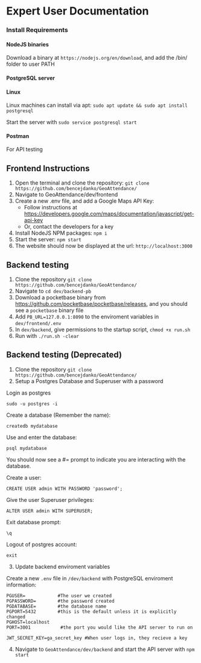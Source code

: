 # Expert User Documentation

### Install Requirements
#### NodeJS binaries

Download a binary at `https://nodejs.org/en/download`, and add the /bin/ folder to user PATH

#### PostgreSQL server
#### Linux   
Linux machines can install via apt: `sudo apt update && sudo apt install postgresql`

Start the server with `sudo service postgresql start`

#### Postman

For API testing

## Frontend Instructions

1. Open the terminal and clone the repository: `git clone https://github.com/bencejdanko/GeoAttendance/`
2. Navigate to GeoAttendance/dev/frontend
3. Create a new .env file, and add a Google Maps API Key:
    - Follow instructions at https://developers.google.com/maps/documentation/javascript/get-api-key
    - Or, contact the developers for a key
4. Install NodeJS NPM packages: `npm i`
5. Start the server: `npm start`
6. The website should now be displayed at the url: `http://localhost:3000`

## Backend testing
1. Clone the repository `git clone https://github.com/bencejdanko/GeoAttendance/`
2. Navigate to `cd dev/backend-pb`
3. Download a pocketbase binary from https://github.com/pocketbase/pocketbase/releases, and you should see a `pocketbase` binary file
4. Add `PB_URL=127.0.0.1:8090` to the enviroment variables in `dev/frontend/.env`
5. In `dev/backend`, give permissions to the startup script, `chmod +x run.sh`
6. Run with `./run.sh -clear`

## Backend testing (Deprecated)
1. Clone the repository `git clone https://github.com/bencejdanko/GeoAttendance/`
2. Setup a Postgres Database and Superuser with a password

Login as postgres
    
`sudo -u postgres -i`

Create a database (Remember the name):

`createdb mydatabase`

Use and enter the database:

`psql mydatabase`

 You should now see a #= prompt to indicate you are interacting with the database.

Create a user:
    
`CREATE USER admin WITH PASSWORD 'password';`

Give the user Superuser privileges:

`ALTER USER admin WITH SUPERUSER;`

Exit database prompt:

`\q`

Logout of postgres account:

`exit`

3. Update backend enviroment variables

Create a new `.env` file in `/dev/backend` with PostgreSQL enviroment information:

```
PGUSER=            #The user we created
PGPASSWORD=        #the password created
PGDATABASE=        #the database name
PGPORT=5432        #this is the default unless it is explicitly changed
PGHOST=localhost    
PORT=3001           #the port you would like the API server to run on

JWT_SECRET_KEY=ga_secret_key #When user logs in, they recieve a key
```

4. Navigate to `GeoAttendance/dev/backend` and start the API server with `npm start`
